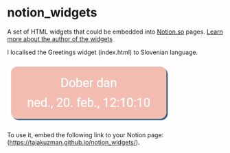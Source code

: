 # notion_widgets
A set of HTML widgets that could be embedded into [Notion.so](https://www.notion.so/) pages.
[Learn more about the author of the widgets](https://blog.shorouk.dev/notion-widgets-gallery/)


I localised the Greetings widget (index.html) to Slovenian language.

![The Slovene Greeting Widget](/img/Slovene-Greetings-widget.png)

To use it, embed the following link to your Notion page: (https://tajakuzman.github.io/notion_widgets/).